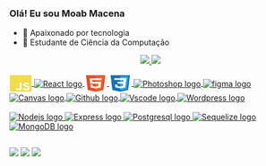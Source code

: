 ### Olá! Eu sou Moab Macena


- 🔭 Apaixonado por tecnologia
- 🌱 Estudante de Ciência da Computação
<div align="center">
  <a href="https://github.com/moabdev">
  <img height="180em" src="https://github-readme-stats.vercel.app/api?username=moabdev&show_icons=true&theme=cobalt&include_all_commits=true&count_private=true"/>
  <img height="180em" src="https://github-readme-stats.vercel.app/api/top-langs/?username=moabdev&layout=compact&langs_count=7&theme=cobalt"/>
</div>
 
<div style="display: inline_block"><br>
  <img align="center" alt="JavaScript logo" height="30" width="40" src="https://raw.githubusercontent.com/devicons/devicon/master/icons/javascript/javascript-plain.svg">
  <img align="center" alt="React logo" height="30" width="40" src="https://cdn.jsdelivr.net/gh/devicons/devicon/icons/react/react-original.svg">
  <img align="center" alt="HTML logo" height="30" width="40" src="https://raw.githubusercontent.com/devicons/devicon/master/icons/html5/html5-original.svg">
  <img align="center" alt="CSS logo" height="30" width="40" src="https://raw.githubusercontent.com/devicons/devicon/master/icons/css3/css3-original.svg">
  <img align="center" alt="Photoshop logo" height="30" width="40" src="https://cdn.jsdelivr.net/gh/devicons/devicon/icons/photoshop/photoshop-plain.svg" />       
  <img align="center" alt="figma logo" height="30" width="40" src="https://cdn.jsdelivr.net/gh/devicons/devicon/icons/figma/figma-original.svg" />
  <img align="center" alt="Canvas logo" height="30" width="40" src="https://cdn.jsdelivr.net/gh/devicons/devicon/icons/canva/canva-original.svg" />
  <img align="center" alt="Github logo" height="30" width="40" src="https://cdn.jsdelivr.net/gh/devicons/devicon/icons/github/github-original.svg" />
  <img align="center" alt="Vscode logo" height="30" width="40" src="https://cdn.jsdelivr.net/gh/devicons/devicon/icons/vscode/vscode-original.svg" />
  <img align="center" alt="Wordpress logo" height="30" width="40" src="https://cdn.jsdelivr.net/gh/devicons/devicon/icons/wordpress/wordpress-original.svg" />
          
  </div>
  <div style="display: inline_block"><br>
      <img alt="Nodejs logo" height="30" width="40" src="https://cdn.jsdelivr.net/gh/devicons/devicon/icons/nodejs/nodejs-original-wordmark.svg" />
      <img alt="Express logo" height="30" width="40" src="https://cdn.jsdelivr.net/gh/devicons/devicon/icons/express/express-original-wordmark.svg" style="color:"#fff"/>
      <img alt="Postgresql logo" height="30" width="40" src="https://cdn.jsdelivr.net/gh/devicons/devicon/icons/postgresql/postgresql-original.svg" />
      <img alt="Sequelize logo" height="30" width="40" src="https://cdn.jsdelivr.net/gh/devicons/devicon/icons/sequelize/sequelize-original.svg" />
      <img alt="MongoDB logo" height="30" width="40" src="https://cdn.jsdelivr.net/gh/devicons/devicon/icons/mongodb/mongodb-original.svg" />        
  </div>
  
##

<div>
  <a href="https://www.linkedin.com/in/moab-macena-9a0244162/" target="_blank"><img src="https://img.shields.io/badge/-LinkedIn-%230077B5?style=for-the-badge&logo=linkedin&logoColor=white" target="_blank"></a> 
  <a href="https://www.instagram.com/moabdev/" target="_blank"><img src="https://img.shields.io/badge/-Instagram-%23E4405F?style=for-the-badge&logo=instagram&logoColor=white" target="_blank"></a>
  <a href = "mailto:macenamoab3@gmail.com"><img src="https://img.shields.io/badge/-Gmail-%23333?style=for-the-badge&logo=gmail&logoColor=white" target="_blank"></a>
  
</div>
